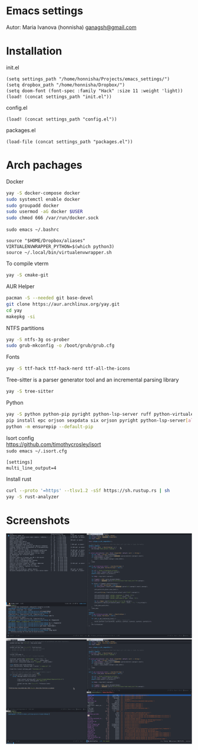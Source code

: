 Emacs settings
=======
Autor: Maria Ivanova (honnisha) ganagsh@gmail.com

Installation
=======

init.el
```
(setq settings_path "/home/honnisha/Projects/emacs_settings/")
(setq dropbox_path "/home/honnisha/Dropbox/")
(setq doom-font (font-spec :family "Hack" :size 11 :weight 'light))
(load! (concat settings_path "init.el"))
```

config.el
```
(load! (concat settings_path "config.el"))
```

packages.el
```
(load-file (concat settings_path "packages.el"))
```

Arch pachages
=======

Docker
```bash
yay -S docker-compose docker
sudo systemctl enable docker
sudo groupadd docker
sudo usermod -aG docker $USER
sudo chmod 666 /var/run/docker.sock
```

`sudo emacs ~/.bashrc`
```
source "$HOME/Dropbox/aliases"
VIRTUALENVWRAPPER_PYTHON=$(which python3)
source ~/.local/bin/virtualenvwrapper.sh
```

To compile vterm
```bash
yay -S cmake-git
```

AUR Helper
```bash
pacman -S --needed git base-devel
git clone https://aur.archlinux.org/yay.git
cd yay
makepkg -si
```

NTFS partitions
```bash
yay -S ntfs-3g os-prober
sudo grub-mkconfig -o /boot/grub/grub.cfg
```

Fonts
```bash
yay -S ttf-hack ttf-hack-nerd ttf-all-the-icons
```

Tree-sitter is a parser generator tool and an incremental parsing library
```bash
yay -S tree-sitter
```

Python
```bash
yay -S python python-pip pyright python-lsp-server ruff python-virtualenv python-psycopg2 python-black ruff-lsp python-lsp-server hunspell
pip install epc orjson sexpdata six orjson pyright python-lsp-server[all] rope ruff ruff-lsp flake8 mypy pylint isort virtualenvwrapper virtualenv==20.0.23 "python-lsp-server[all]" setuptools pipenv python-lsp-server --break-system-packages
python -m ensurepip --default-pip
```

Isort config</br>
https://github.com/timothycrosley/isort</br>
`sudo emacs ~/.isort.cfg`
```
[settings]
multi_line_output=4
```

Install rust
```bash
curl --proto '=https' --tlsv1.2 -sSf https://sh.rustup.rs | sh
yay -S rust-analyzer
```

Screenshots
=======
<div align="center"><img src="https://github.com/gangashman/emacs_settings/blob/master/screenshots/1.png"/></div>

<div align="center"><img src="https://github.com/gangashman/emacs_settings/blob/master/screenshots/2.png"/></div>

